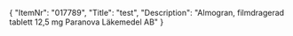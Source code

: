 {
  "ItemNr": "017789",
  "Title": "test",
  "Description": "Almogran, filmdragerad tablett 12,5 mg Paranova Läkemedel AB"
}